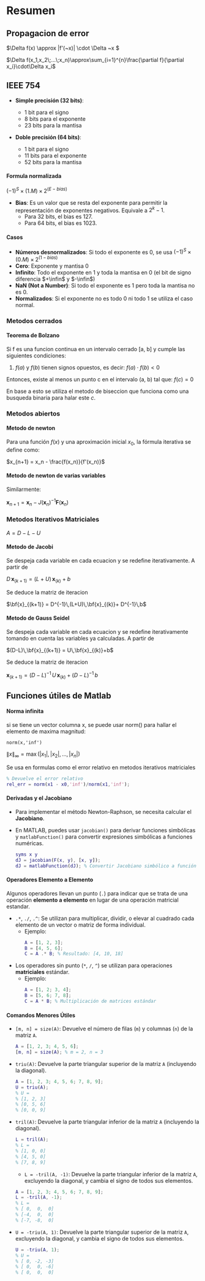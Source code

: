 # Resumen


## Propagacion de error

$\Delta f(x) \approx |f'(\~x)| \cdot \Delta \~x $


$\Delta f(x_1,x_2\;...\;x_n)\approx\sum_{i=1}^{n}\frac{\partial f}{\partial x_i}\cdot\Delta x_i$

## IEEE 754

- **Simple precisión (32 bits)**:
  - 1 bit para el signo
  - 8 bits para el exponente
  - 23 bits para la mantisa

- **Doble precisión (64 bits)**:
  - 1 bit para el signo
  - 11 bits para el exponente
  - 52 bits para la mantisa

#### Formula normalizada

$(-1)^S × (1.M) × 2^{(E - bias)}$

- **Bias**: Es un valor que se resta del exponente para permitir la representación de exponentes negativos. Equivale a $2^k-1$.
  - Para 32 bits, el bias es 127.
  - Para 64 bits, el bias es 1023.

#### Casos

- **Números desnormalizados**: Si todo el exponente es 0, se usa $(-1)^S × (0.M) × 2^{(1 - bias)}$
- **Cero**: Exponente y mantisa 0
- **Infinito**: Todo el exponente en 1 y toda la mantisa en 0 (el bit de signo diferencia $+\infin$ y $-\infin$)
- **NaN (Not a Number)**: Si todo el exponente es 1 pero toda la mantisa no es 0.
- **Normalizados**: Si el exponente no es todo 0 ni todo 1 se utiliza el caso normal.

### Metodos cerrados
#### Teorema de Bolzano

Si f es una funcion continua en un intervalo cerrado [a, b] y cumple las siguientes condiciones:

1. $f(a)$ y $f(b)$ tienen signos opuestos, es decir: $f(a) \cdot f(b) < 0$

Entonces, existe al menos un punto c en el intervalo (a, b) tal que:
$f(c) = 0$

En base a esto se utiliza el metodo de biseccion que funciona como una busqueda binaria para halar este $c$.

### Metodos abiertos

#### Metodo de newton
Para una función $f(x)$ y una aproximación inicial $x_0$, la fórmula iterativa se define como:

$x_{n+1} = x_n - \frac{f(x_n)}{f'(x_n)}$


#### Metodo de newton de varias variables
Similarmente:

$\mathbf{x}_{n+1} = \mathbf{x}_n - J(\mathbf{x}_n)^{-1} \mathbf{F}(\mathbf{x}_n)$


### Metodos Iterativos Matriciales

$A = D-L-U$


#### Metodo de Jacobi
Se despeja cada variable en cada ecuacion y se redefine iterativamente.
A partir de 

$D\,\mathbf{x}_{(k+1)} = (L+U)\,\mathbf{x}_{(k)}+b$


Se deduce la matriz de iteracion

$\bf{x}_{(k+1)} = D^{-1}\,(L+U)\,\bf{x}_{(k)}+ D^{-1}\,b$


#### Metodo de Gauss Seidel
Se despeja cada variable en cada ecuacion y se redefine iterativamente tomando en cuenta las variables ya calculadas.
A partir de 

$(D-L)\,\bf{x}_{(k+1)} = U\,\bf{x}_{(k)}+b$

Se deduce la matriz de iteracion

$\mathbf{x}_{(k+1)} = (D-L)^{-1}\,U\,\mathbf{x}_{(k)}+ (D-L)^{-1}\,b$



## Funciones útiles de Matlab

#### Norma infinita
si se tiene un vector columna x, se puede usar norm() para hallar el elemento de maxima magnitud:

```norm(x,'inf')```

$\|x\|_{\infty} = \max (|x_1|, |x_2|, ..., |x_n|)$

Se usa en formulas como el error relativo en metodos iterativos matriciales

```matlab
% Devuelve el error relativo
rel_err = norm(x1 - x0,'inf')/norm(x1,'inf');
```

#### Derivadas y el Jacobiano
- Para implementar el método Newton-Raphson, se necesita calcular el **Jacobiano**.
- En MATLAB, puedes usar `jacobian()` para derivar funciones simbólicas y `matlabFunction()` para convertir expresiones simbólicas a funciones numéricas.

  ```matlab
  syms x y
  dJ = jacobian(F(x, y), [x, y]);
  dJ = matlabFunction(dJ); % Convertir Jacobiano simbólico a función numérica
  ```


#### Operadores Elemento a Elemento
Algunos operadores llevan un punto (`.`) para indicar que se trata de una operación **elemento a elemento** en lugar de una operación matricial estandar.
- `.*`, `./`, `.^`: Se utilizan para multiplicar, dividir, o elevar al cuadrado cada elemento de un vector o matriz de forma individual.
  - Ejemplo:
    ```matlab
    A = [1, 2, 3];
    B = [4, 5, 6];
    C = A .* B; % Resultado: [4, 10, 18]
    ```
- Los operadores sin punto (`*`, `/`, `^`) se utilizan para operaciones **matriciales** estándar.
    - Ejemplo:
      ```matlab
      A = [1, 2; 3, 4];
      B = [5, 6; 7, 8];
      C = A * B; % Multiplicación de matrices estándar

#### Comandos Menores Útiles
- `[m, n] = size(A)`: Devuelve el número de filas (`m`) y columnas (`n`) de la matriz `A`.
  ```matlab
  A = [1, 2, 3; 4, 5, 6];
  [m, n] = size(A); % m = 2, n = 3
  ```
- `triu(A)`: Devuelve la parte triangular superior de la matriz `A` (incluyendo la diagonal).
  ```matlab
  A = [1, 2, 3; 4, 5, 6; 7, 8, 9];
  U = triu(A);
  % U =
  % [1, 2, 3]
  % [0, 5, 6]
  % [0, 0, 9]
  ```
- `tril(A)`: Devuelve la parte triangular inferior de la matriz `A` (incluyendo la diagonal).
  ```matlab
  L = tril(A);
  % L =
  % [1, 0, 0]
  % [4, 5, 0]
  % [7, 8, 9]
  ```
  - `L = -tril(A, -1)`: Devuelve la parte triangular inferior de la matriz `A`, excluyendo la diagonal, y cambia el signo de todos sus elementos.
  ```matlab
  A = [1, 2, 3; 4, 5, 6; 7, 8, 9];
  L = -tril(A, -1);
  % L =
  % [ 0,  0,  0]
  % [-4,  0,  0]
  % [-7, -8,  0]
  ```
- `U = -triu(A, 1)`: Devuelve la parte triangular superior de la matriz `A`, excluyendo la diagonal, y cambia el signo de todos sus elementos.
  ```matlab
  U = -triu(A, 1);
  % U =
  % [ 0, -2, -3]
  % [ 0,  0, -6]
  % [ 0,  0,  0]
  ```
